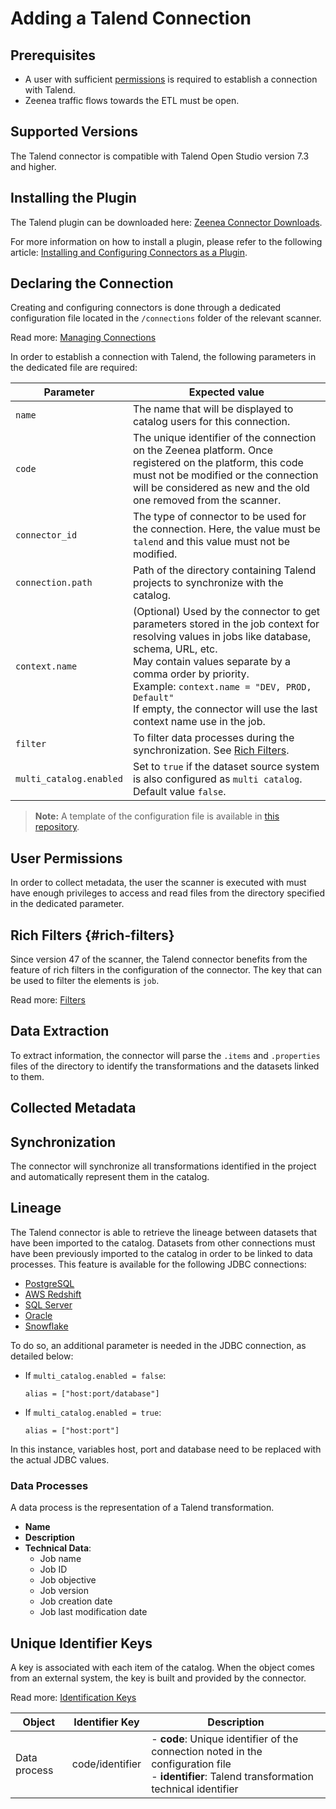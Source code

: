 # Adding a Talend Connection

## Prerequisites

* A user with sufficient [permissions](#user-permissions) is required to establish a connection with Talend.
* Zeenea traffic flows towards the ETL must be open. 

## Supported Versions

The Talend connector is compatible with Talend Open Studio version 7.3 and higher. 

## Installing the Plugin

The Talend plugin can be downloaded here: [Zeenea Connector Downloads](./zeenea-connectors-list.md).

For more information on how to install a plugin, please refer to the following article: [Installing and Configuring Connectors as a Plugin](./zeenea-connectors-install-as-plugin.md).

## Declaring the Connection
  
Creating and configuring connectors is done through a dedicated configuration file located in the `/connections` folder of the relevant scanner.
 
Read more: [Managing Connections](../Zeenea_Administration/zeenea-managing-connections.md)
 
In order to establish a connection with Talend, the following parameters in the dedicated file are required:
 
| Parameter | Expected value |
|---|---|
| `name` | The name that will be displayed to catalog users for this connection. |
| `code` | The unique identifier of the connection on the Zeenea platform. Once registered on the platform, this code must not be modified or the connection will be considered as new and the old one removed from the scanner. |
| `connector_id` | The type of connector to be used for the connection. Here, the value must be `talend` and this value must not be modified. |
| `connection.path` | Path of the directory containing Talend projects to synchronize with the catalog. |
| `context.name` | (Optional) Used by the connector to get parameters stored in the job context for resolving values in jobs like database, schema, URL, etc.<br>May contain values separate by a comma order by priority.<br>Example: `context.name = "DEV, PROD, Default"`<br>If empty, the connector will use the last context name use in the job. |
| `filter` | To filter data processes during the synchronization. See [Rich Filters](#rich-filters). |
| `multi_catalog.enabled` | Set to `true` if the dataset source system is also configured as `multi catalog`. Default value `false`. |

> **Note:** A template of the configuration file is available in [this repository](https://github.com/zeenea/connector-conf-templates/tree/main/templates).

## User Permissions

In order to collect metadata, the user the scanner is executed with must have enough privileges to access and read files from the directory specified in the dedicated parameter.

## Rich Filters {#rich-filters}

Since version 47 of the scanner, the Talend connector benefits from the feature of rich filters in the configuration of the connector. The key that can be used to filter the elements is `job`.

Read more: [Filters](../Scanners/zeenea-filters.md)

## Data Extraction

To extract information, the connector will parse the `.items` and `.properties` files of the directory to identify the transformations and the datasets linked to them.
 
## Collected Metadata

## Synchronization

The connector will synchronize all transformations identified in the project and automatically represent them in the catalog.

## Lineage

The Talend connector is able to retrieve the lineage between datasets that have been imported to the catalog. Datasets from other connections must have been previously imported to the catalog in order to be linked to data processes. This feature is available for the following JDBC connections:

* [PostgreSQL](./zeenea-connector-postgresql.md)
* [AWS Redshift](./zeenea-connector-aws-redshift.md)
* [SQL Server](./zeenea-connector-sqlserver.md)
* [Oracle](./zeenea-connector-oracle.md)
* [Snowflake](./zeenea-connector-snowflake.md)

To do so, an additional parameter is needed in the JDBC connection, as detailed below:

* If `multi_catalog.enabled = false`:

    `alias = ["host:port/database"]`
 
* If `multi_catalog.enabled = true`:

    `alias = ["host:port"]`
 
In this instance, variables host, port and database need to be replaced with the actual JDBC values.

### Data Processes

A data process is the representation of a Talend transformation. 

* **Name**
* **Description**
* **Technical Data**:
  * Job name
  * Job ID
  * Job objective
  * Job version
  * Job creation date
  * Job last modification date

## Unique Identifier Keys

A key is associated with each item of the catalog. When the object comes from an external system, the key is built and provided by the connector.

Read more: [Identification Keys](../Stewardship/zeenea-identification-keys.md)

| Object | Identifier Key | Description |
|---|---|---|
| Data process | code/identifier | - **code**: Unique identifier of the connection noted in the configuration file<br>- **identifier**: Talend transformation technical identifier |
  
